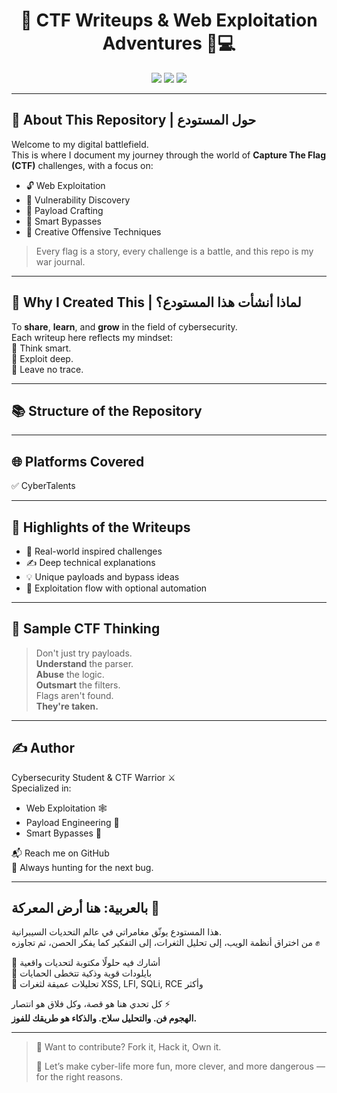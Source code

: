 <h1 align="center">🚩 CTF Writeups & Web Exploitation Adventures 🧠💻</h1>

<p align="center">
  <img src="https://img.shields.io/badge/CTF-Hacker-red?style=flat-square&logo=hackthebox" />
  <img src="https://img.shields.io/badge/Web-Pentester-blue?style=flat-square&logo=googlechrome" />
  <img src="https://img.shields.io/badge/Security-Life-%F0%9F%94%91-brightgreen?style=flat-square" />
</p>

---

## 🧬 About This Repository | حول المستودع

Welcome to my digital battlefield.  
This is where I document my journey through the world of **Capture The Flag (CTF)** challenges, with a focus on:

- 🔓 Web Exploitation  
- 🧩 Vulnerability Discovery  
- 🐚 Payload Crafting  
- 🎯 Smart Bypasses  
- 🚀 Creative Offensive Techniques

> Every flag is a story, every challenge is a battle, and this repo is my war journal.

---

## 🧭 Why I Created This | لماذا أنشأت هذا المستودع؟

To **share**, **learn**, and **grow** in the field of cybersecurity.  
Each writeup here reflects my mindset:  
🧠 Think smart.  
🎯 Exploit deep.  
👣 Leave no trace.

---

## 📚 Structure of the Repository


---

## 🌐 Platforms Covered

✅ CyberTalents  


---

## 🌟 Highlights of the Writeups

- 🚨 Real-world inspired challenges
- ✍️ Deep technical explanations
- 💡 Unique payloads and bypass ideas
- 🧪 Exploitation flow with optional automation

---

## 🧠 Sample CTF Thinking

> Don't just try payloads.  
> **Understand** the parser.  
> **Abuse** the logic.  
> **Outsmart** the filters.  
> Flags aren't found.  
> **They're taken.**

---

## ✍️ Author
 Cybersecurity Student & CTF Warrior ⚔️  
Specialized in:
- Web Exploitation 🕸️
- Payload Engineering 🧨
- Smart Bypasses 🧬

📬 Reach me on GitHub  
🎯 Always hunting for the next bug.

---

##  بالعربية: هنا أرض المعركة 👾

هذا المستودع يوثّق مغامراتي في عالم التحديات السيبرانية.  
من اختراق أنظمة الويب، إلى تحليل الثغرات، إلى التفكير كما يفكر الحصن، ثم تجاوزه ✊

🔹 أشارك فيه حلولًا مكتوبة لتحديات واقعية  
🔹 بايلودات قوية وذكية تتخطى الحمايات  
🔹 تحليلات عميقة لثغرات XSS, LFI, SQLi, RCE وأكثر

كل تحدي هنا هو قصة، وكل فلاق هو انتصار ⚡  
**الهجوم فن. والتحليل سلاح. والذكاء هو طريقك للفوز.**

---

> 💬 Want to contribute? Fork it, Hack it, Own it.
>  
> 🎯 Let’s make cyber-life more fun, more clever, and more dangerous — for the right reasons.
